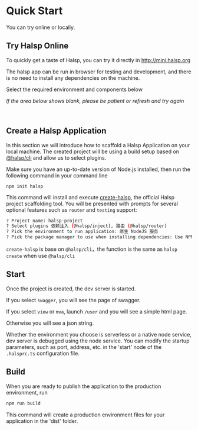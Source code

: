 # Quick Start

You can try online or locally.

## Try Halsp Online

To quickly get a taste of Halsp, you can try it directly in <http://mini.halsp.org>

The halsp app can be run in browser for testing and development, and there is no need to install any dependencies on the machine.

Select the required environment and components below

_If the area below shows blank, please be patient or refresh and try again_

<ClientOnly>
  <QuickStart />
</ClientOnly>

<br />

## Create a Halsp Application

In this section we will introduce how to scaffold a Halsp Application on your local machine. The created project will be using a build setup based on [@halsp/cli](./cli) and allow us to select plugins.

Make sure you have an up-to-date version of Node.js installed, then run the following command in your command line

```
npm init halsp
```

This command will install and execute [create-halsp](https://www.npmjs.com/package/create-halsp), the official Halsp project scaffolding tool. You will be presented with prompts for several optional features such as `router` and `testing` support:

```bash
? Project name: halsp-project
? Select plugins 依赖注入 (@halsp/inject), 路由 (@halsp/router)
? Pick the environment to run application: 原生 NodeJS 服务
? Pick the package manager to use when installing dependencies: Use NPM
```

`create-halsp` is base on `@halsp/cli`，the function is the same as `halsp create` when use `@halsp/cli`

## Start

Once the project is created, the dev server is started.

If you select `swagger`, you will see the page of swagger.

If you select `view` or `mva`, launch `/user` and you will see a simple html page.

Otherwise you will see a json string.

Whether the environment you choose is serverless or a native node service, dev server is debugged using the node service. You can modify the startup parameters, such as port, address, etc. in the 'start' node of the `.halsprc.ts` configuration file.

## Build

When you are ready to publish the application to the production environment, run

```bash
npm run build
```

This command will create a production environment files for your application in the 'dist' folder.
